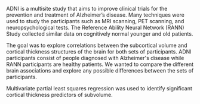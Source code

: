 ADNI is a multisite study that aims to improve clinical trials for the prevention and treatment of Alzheimer’s disease. Many techniques were used to study the participants such as MRI scanning, PET scanning, and neuropsychological tests. The Reference Ability Neural Network (RANN) Study collected similar data on cognitively normal younger and old patients.

The goal was to explore correlations between the subcortical volume and cortical thickness structures of the brain for both sets of participants. ADNI participants consist of people diagnosed with Alzheimer's disease while RANN participants are healthy patients. We wanted to compare the different brain associations and explore any possible differences between the sets of participants. 

Multivariate partial least squares regression was used to identify significant cortical thickness predictors of subvolume.
